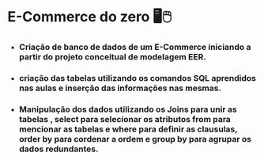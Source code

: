 # E-Commerce do zero :desktop_computer::computer_mouse:

- ### Criação de banco de dados de um E-Commerce iniciando a partir do projeto conceitual de modelagem EER.

-  ### criação das tabelas utilizando os comandos SQL aprendidos nas aulas e inserção das informações nas mesmas.

- ### Manipulação dos dados utilizando os Joins para unir as tabelas , select para selecionar os atributos from para mencionar as tabelas e where para definir as clausulas, order by para cordenar a ordem e group by para agrupar os dados redundantes.

   